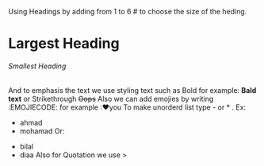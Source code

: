 Using Headings by adding from 1 to 6 # to choose the size of the heding.
# Largest Heading
###### Smallest Heading
And to emphasis the text we use styling text such as Bold for example: 
**Bald text** or Strikethrough ~~Oops~~
Also we can add emojies by writing :EMOJIECODE:
for example :❤you
To make unorderd list type - or * .
Ex: 
- ahmad
- mohamad
Or: 
* bilal
* diaa 
Also for Quotation we use >
